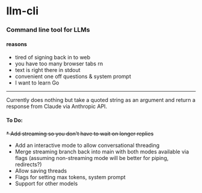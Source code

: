 # llm-cli

### Command line tool for LLMs

#### reasons
* tired of signing back in to web
* you have too many browser tabs rn
* text is right there in stdout
* convenient one off questions & system prompt
* I want to learn Go
___
Currently does nothing but take a quoted string as an argument and return a response from Claude via Anthropic API.

#### To Do: 

~~* Add streaming so you don't have to wait on longer replies~~
* Add an interactive mode to allow conversational threading
* Merge streaming branch back into main with both modes available via flags (assuming non-streaming mode will be better for piping, redirects?\)
* Allow saving threads
* Flags for setting max tokens, system prompt
* Support for other models
